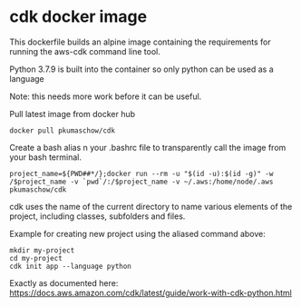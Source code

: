 # cdk docker image

This dockerfile builds an alpine image containing the requirements for running the aws-cdk command line tool.

Python 3.7.9 is built into the container so only python can be used as a language

Note: this needs more work before it can be useful.

Pull latest image from docker hub

```
docker pull pkumaschow/cdk
```

Create a bash alias n your .bashrc file to transparently call the image from your bash terminal.

```
project_name=${PWD##*/};docker run --rm -u "$(id -u):$(id -g)" -w /$project_name -v `pwd`/:/$project_name -v ~/.aws:/home/node/.aws pkumaschow/cdk
```

cdk uses the name of the current directory to name various elements of the project, including classes, subfolders and files.

Example for creating new project using the aliased command above:

```
mkdir my-project
cd my-project
cdk init app --language python
```
Exactly as documented here: https://docs.aws.amazon.com/cdk/latest/guide/work-with-cdk-python.html

